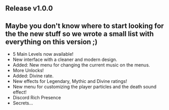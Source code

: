 ## Release v1.0.0

Maybe you don't know where to start looking for the the <cy>new stuff</c> so we wrote a small list with everything on this version ;)
---
* 5 <cy>Main Levels</c> now available!
* New <cr>interface</c> with a cleaner and modern design.
* Added: New menu for changing the current music on the menus.
* More Unlocks!
* Added: <cg>Divine</c> rate.
* New effects for <cp>Legendary</c>, <cj>Mythic</c> and <cg>Divine</c> ratings!
* New menu for customizing the player particles and the death sound effect!
* <cl>Discord Rich Presence</c>
* Secrets...
